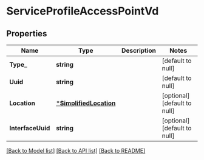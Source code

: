 # ServiceProfileAccessPointVd

## Properties
Name | Type | Description | Notes
------------ | ------------- | ------------- | -------------
**Type_** | **string** |  | [default to null]
**Uuid** | **string** |  | [default to null]
**Location** | [***SimplifiedLocation**](SimplifiedLocation.md) |  | [optional] [default to null]
**InterfaceUuid** | **string** |  | [optional] [default to null]

[[Back to Model list]](../README.md#documentation-for-models) [[Back to API list]](../README.md#documentation-for-api-endpoints) [[Back to README]](../README.md)

